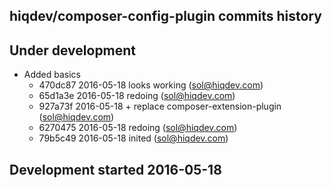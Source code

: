 hiqdev/composer-config-plugin commits history
---------------------------------------------

## Under development

- Added basics
    - 470dc87 2016-05-18 looks working (sol@hiqdev.com)
    - 65d1a3e 2016-05-18 redoing (sol@hiqdev.com)
    - 927a73f 2016-05-18 + replace composer-extension-plugin (sol@hiqdev.com)
    - 6270475 2016-05-18 redoing (sol@hiqdev.com)
    - 79b5c49 2016-05-18 inited (sol@hiqdev.com)

## Development started 2016-05-18

